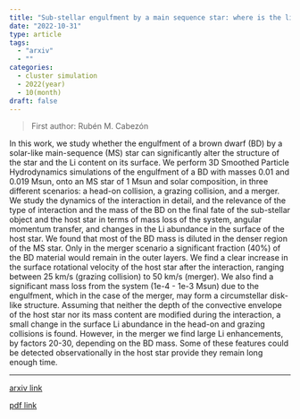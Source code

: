 ```yaml
---
title: "Sub-stellar engulfment by a main sequence star: where is the lithium?"
date: "2022-10-31"
type: article
tags:
  - "arxiv"
  - ""
categories:
  - cluster simulation
  - 2022(year)
  - 10(month)
draft: false
---
```


> First author: Rubén M. Cabezón

 In this work, we study whether the engulfment of a brown dwarf (BD) by a
solar-like main-sequence (MS) star can significantly alter the structure of the
star and the Li content on its surface. We perform 3D Smoothed Particle
Hydrodynamics simulations of the engulfment of a BD with masses 0.01 and 0.019
Msun, onto an MS star of 1 Msun and solar composition, in three different
scenarios: a head-on collision, a grazing collision, and a merger. We study the
dynamics of the interaction in detail, and the relevance of the type of
interaction and the mass of the BD on the final fate of the sub-stellar object
and the host star in terms of mass loss of the system, angular momentum
transfer, and changes in the Li abundance in the surface of the host star. We
found that most of the BD mass is diluted in the denser region of the MS star.
Only in the merger scenario a significant fraction (40%) of the BD material
would remain in the outer layers. We find a clear increase in the surface
rotational velocity of the host star after the interaction, ranging between 25
km/s (grazing collision) to 50 km/s (merger). We also find a significant mass
loss from the system (1e-4 - 1e-3 Msun) due to the engulfment, which in the
case of the merger, may form a circumstellar disk-like structure. Assuming that
neither the depth of the convective envelope of the host star nor its mass
content are modified during the interaction, a small change in the surface Li
abundance in the head-on and grazing collisions is found. However, in the
merger we find large Li enhancements, by factors 20-30, depending on the BD
mass. Some of these features could be detected observationally in the host star
provide they remain long enough time.

---
[arxiv link](http://arxiv.org/abs/2210.17363v2)

[pdf link](http://arxiv.org/pdf/2210.17363v2)